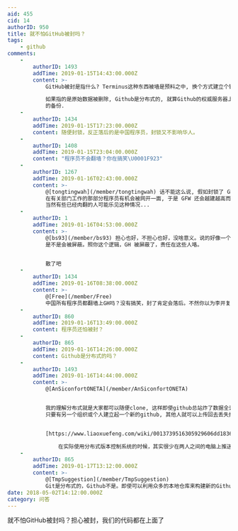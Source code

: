 ```yaml
---
aid: 455
cid: 14
authorID: 950
title: 就不怕GitHub被封吗？
tags:
    - github
comments:
    -
        authorID: 1493
        addTime: 2019-01-15T14:43:00.000Z
        content: >-
            GitHub被封是指什么? Terminus这种东西被墙是预料之中, 换个方式建立个镜像就能解决  

            如果指的是原始数据被删除, Github是分布式的, 就算Github的权威服务器上的数据被删掉, 广大网友也应该本地留有 clone
            的备份.
    -
        authorID: 1434
        addTime: 2019-01-15T17:23:00.000Z
        content: 随便封锁，反正落后的是中国程序员，封锁又不影响华人。
    -
        authorID: 1408
        addTime: 2019-01-15T23:04:00.000Z
        content: "程序员不会翻墙？你在搞笑\U0001F923"
    -
        authorID: 1267
        addTime: 2019-01-16T02:43:00.000Z
        content: >-
            @[tongtingwah](/member/tongtingwah) 话不能这么说, 假如封锁了 GH,
            在有关部门工作的那部分程序员有机会被网开一面, 于是 GFW 还会越建越高而民间推墙的力量却更弱了.
            当然有些已经肉翻的人可能乐见这种情况...
    -
        authorID: 1
        addTime: 2019-01-16T04:53:00.000Z
        content: >-
            @[bs93](/member/bs93) 担心也好，不担心也好，没啥意义。说的好像一个屁民的举动能影响 GH
            是不是会被屏蔽。照你这个逻辑，GH 被屏蔽了，责任在这些人咯。


            散了吧
    -
        authorID: 1434
        addTime: 2019-01-16T08:38:00.000Z
        content: >-
            @[Free](/member/Free)
            中国所有程序员都翻墙上GH吗？没有搞笑，封了肯定会落后。不然你以为李开复抗议什么，大家集体去翻墙啊，以后中国程序员第一课，如何逃过GFW。
    -
        authorID: 860
        addTime: 2019-01-16T13:49:00.000Z
        content: 程序员还怕被封？
    -
        authorID: 865
        addTime: 2019-01-16T14:26:00.000Z
        content: Github是分布式的吗？
    -
        authorID: 1493
        addTime: 2019-01-16T14:44:00.000Z
        content: >-
            @[AnSiconfortONETA](/member/AnSiconfortONETA)


            我的理解分布式就是大家都可以随便clone, 这样即使github总站炸了数据全丢, 还是有不少人有本地的clone副本,
            只要有另一个组织或个人建立起一个新的github, 其他人就可以上传回去丢失掉的数据


            [https://www.liaoxuefeng.com/wiki/0013739516305929606dd18361248578c67b8067c8c017b000/001374027586935cf69c53637d8458c9aec27dd546a6cd6000](https://www.liaoxuefeng.com/wiki/0013739516305929606dd18361248578c67b8067c8c017b000/001374027586935cf69c53637d8458c9aec27dd546a6cd6000)  

                在实际使用分布式版本控制系统的时候，其实很少在两人之间的电脑上推送版本库的修改，因为可能你们俩不在一个局域网内，两台电脑互相访问不了，也可能今天你的同事病了，他的电脑压根没有开机。因此，分布式版本控制系统通常也有一台充当“中央服务器”的电脑，但这个服务器的作用仅仅是用来方便“交换”大家的修改，没有它大家也一样干活，只是交换修改不方便而已。
    -
        authorID: 865
        addTime: 2019-01-17T13:12:00.000Z
        content: >-
            @[TmpSuggestion](/member/TmpSuggestion)
            Git是分布式的，Github不是。即使可以利用众多的本地仓库来构建新的Github，但既然原来的依赖于集中式服务器，就说明它并不是分布式的。
date: 2018-05-02T14:12:00.000Z
category: 问答
---
```


就不怕GitHub被封吗？担心被封，我们的代码都在上面了
